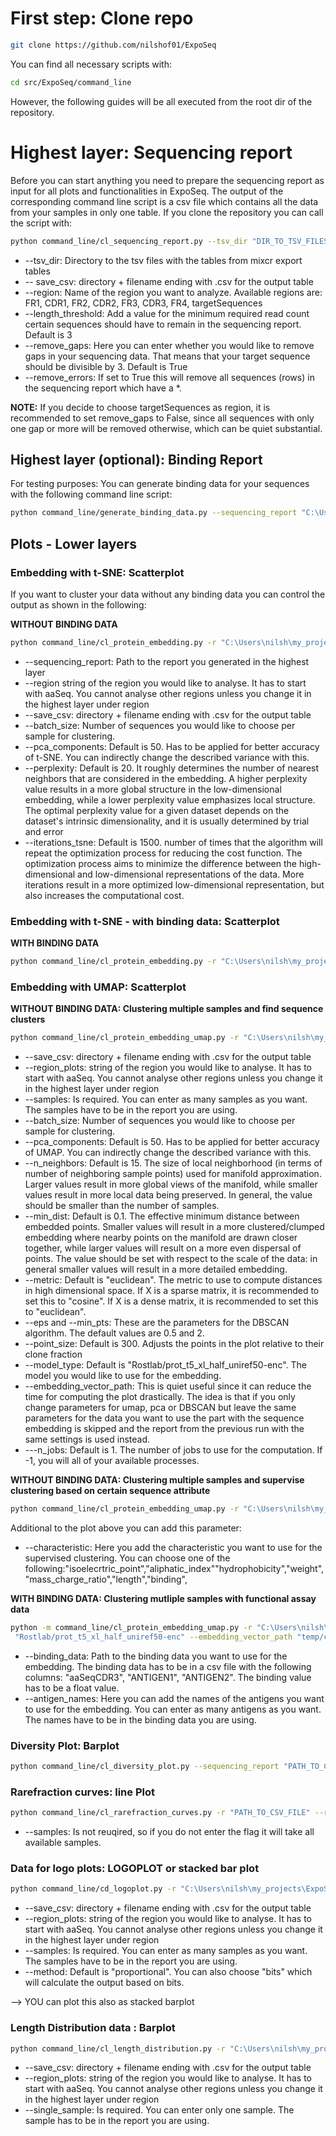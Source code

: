 
# First step: Clone repo

```bash
git clone https://github.com/nilshof01/ExpoSeq
```

You can find all necessary scripts with:

```bash
cd src/ExpoSeq/command_line
```

However, the following guides will be all executed from the root dir of the repository.


# Highest layer: Sequencing report

Before you can start anything you need to prepare the sequencing report as input for all plots and functionalities in ExpoSeq. The output of the corresponding command line script is a csv file which contains all the data from your samples in only one table. If you clone the repository you can call the script with:

```bash
python command_line/cl_sequencing_report.py --tsv_dir "DIR_TO_TSV_FILES" --save_csv "C:\Users\nilsh\my_projects\ExpoSeq\tmp_test\test_report.csv" --region "CDR3"

```

- --tsv_dir: Directory to the tsv files with the tables from mixcr export tables
- -- save_csv: directory + filename ending with .csv for the output table
- --region: Name of the region you want to analyze. Available regions are: FR1, CDR1, FR2, CDR2, FR3, CDR3, FR4, targetSequences
- --length_threshold: Add a value for the minimum required read count certain sequences should have to remain in the sequencing report. Default is 3
- --remove_gaps: Here you can enter whether you would like to remove gaps in your sequencing data. That means that your target sequence should be divisible by 3. Default is True
- --remove_errors: If set to True this will remove all sequences (rows) in the sequencing report which have a *.

**NOTE:** If you decide to choose targetSequences as region, it is recommended to set remove_gaps to False, since all sequences with only one gap or more will be removed otherwise, which can be quiet substantial.

## Highest layer (optional): Binding Report

For testing purposes: You can generate binding data for your sequences with the following command line script:

```bash
python command_line/generate_binding_data.py --sequencing_report "C:\Users\nilsh\my_projects\ExpoSeq\tmp_test\test_report.csv" --save_csv "C:\Users\nilsh\my_projects\ExpoSeq\tmp_test\binding_data_test.csv" --samples "GeneMind_TRABkit_DNA77_300ng_repl1_L01_R1_001" "GeneMind_TRABkit_DNA80_300ng_repl1_L01_R1_001"
```


## Plots - Lower layers

### Embedding with t-SNE: Scatterplot

If you want to cluster your data without any binding data you can control the output as shown in the following:

**WITHOUT BINDING DATA**

```bash
python command_line/cl_protein_embedding.py -r "C:\Users\nilsh\my_projects\ExpoSeq\tmp_test\test_report.csv" --save_csv "C:\Users\nilsh\my_projects\ExpoSeq\tmp_test\embedding_umap_test.csv" --region_plots "aaSeqCDR3" --samples "GeneMind_TRABkit_DNA77_300ng_repl1_L01_R1_001" "GeneMind_TRABkit_DNA80_300ng_repl1_L01_R1_001" --batch_size 100 --pca_components 50 --perplexity 25 --iterations_tsne 252 --model_type "Rostlab/prot_t5_xl_half_uniref50-enc" --embedding_vector_path "temp/current_array.npz" --eps 0.1 --min_pts 2    
```

- --sequencing_report: Path to the report you generated in the highest layer
- --region string of the region you would like to analyse. It has to start with aaSeq. You cannot analyse other regions unless you change it in the highest layer under region
- --save_csv: directory + filename ending with .csv for the output table
- --batch_size: Number of sequences you would like to choose per sample for clustering.
- --pca_components: Default is 50. Has to be applied for better accuracy of t-SNE. You can indirectly change the described variance with this.
- --perplexity: Default is 20. It roughly determines the number of nearest neighbors that are considered in the embedding. A higher perplexity value results in a more global structure in the low-dimensional embedding, while a lower perplexity value emphasizes local structure. The optimal perplexity value for a given dataset depends on the dataset's intrinsic dimensionality, and it is usually determined by trial and error
- --iterations_tsne: Default is 1500. number of times that the algorithm will repeat the optimization process for reducing the cost function. The optimization process aims to minimize the difference between the high-dimensional and low-dimensional representations of the data. More iterations result in a more optimized low-dimensional representation, but also increases the computational cost.

### Embedding with t-SNE - with binding data: Scatterplot

**WITH BINDING DATA**

```bash
python command_line/cl_protein_embedding.py -r "C:\Users\nilsh\my_projects\ExpoSeq\tmp_test\test_report.csv" --save_csv "C:\Users\nilsh\my_projects\ExpoSeq\tmp_test\embedding_umap_test.csv" --region_plots "aaSeqCDR3" --samples "GeneMind_TRABkit_DNA77_300ng_repl1_L01_R1_001" "GeneMind_TRABkit_DNA80_300ng_repl1_L01_R1_001" --batch_size 100 --pca_components 50 --perplexity 25 --iterations_tsne 252 --model_type "Rostlab/prot_t5_xl_half_uniref50-enc" --embedding_vector_path "temp/current_array.npz" --eps 0.1 --min_pts 2 --binding_data "C:\Users\nilsh\my_projects\ExpoSeq\tmp_test\binding_data_test.csv" --antigen_names "Antigen 1"   
```

### Embedding with UMAP: Scatterplot

**WITHOUT BINDING DATA: Clustering multiple samples and find sequence clusters**


```bash
python command_line/cl_protein_embedding_umap.py -r "C:\Users\nilsh\my_projects\ExpoSeq\tmp_test\test_report.csv" --save_csv "C:\Users\nilsh\my_projects\ExpoSeq\tmp_test\embedding_umap_test.csv" --region_plots "aaSeqCDR3" --samples "GeneMind_TRABkit_DNA77_300ng_repl1_L01_R1_001" "GeneMind_TRABkit_DNA80_300ng_repl1_L01_R1_001" --batch_size 100 --pca_components 50 --n_neighbors 25 --min_dist 0.1 --metric "euclidean" --eps 0.5 --min_pts 2 --point_size 300 --model_type "Rostlab/prot_t5_xl_half_uniref50-enc" --embedding_vector_path "temp/current_array.npz" --n_jobs 1
```

- --save_csv: directory + filename ending with .csv for the output table
- --region_plots: string of the region you would like to analyse. It has to start with aaSeq. You cannot analyse other regions unless you change it in the highest layer under region
- --samples: Is required. You can enter as many samples as you want. The samples have to be in the report you are using.
- --batch_size: Number of sequences you would like to choose per sample for clustering.
- --pca_components: Default is 50. Has to be applied for better accuracy of UMAP. You can indirectly change the described variance with this.
- --n_neighbors: Default is 15. The size of local neighborhood (in terms of number of neighboring sample points) used for manifold approximation. Larger values result in more global views of the manifold, while smaller values result in more local data being preserved. In general, the value should be smaller than the number of samples.
- --min_dist: Default is 0.1. The effective minimum distance between embedded points. Smaller values will result in a more clustered/clumped embedding where nearby points on the manifold are drawn closer together, while larger values will result on a more even dispersal of points. The value should be set with respect to the scale of the data: in general smaller values will result in a more detailed embedding.
- --metric: Default is "euclidean". The metric to use to compute distances in high dimensional space. If X is a sparse matrix, it is recommended to set this to "cosine". If X is a dense matrix, it is recommended to set this to "euclidean".
- --eps and --min_pts: These are the parameters for the DBSCAN algorithm. The default values are 0.5 and 2. 
- --point_size: Default is 300. Adjusts the points in the plot relative to their clone fraction
- --model_type: Default is "Rostlab/prot_t5_xl_half_uniref50-enc". The model you would like to use for the embedding. 
- --embedding_vector_path: This is quiet useful since it can reduce the time for computing the plot drastically. The idea is that if you only change parameters for umap, pca or DBSCAN but leave the same parameters for the data you want to use the part with the sequence embedding is skipped and the report from the previous run with the same settings is used instead.
- ---n_jobs: Default is 1. The number of jobs to use for the computation. If -1, you will all of your available processes.

**WITHOUT BINDING DATA: Clustering multiple samples and supervise clustering based on certain sequence attribute**

```bash
python command_line/cl_protein_embedding_umap.py -r "C:\Users\nilsh\my_projects\ExpoSeq\tmp_test\test_report.csv" --save_csv "C:\Users\nilsh\my_projects\ExpoSeq\tmp_test\embedding_umap_test.csv" --region_plots "aaSeqCDR3" --samples "GeneMind_TRABkit_DNA77_300ng_repl1_L01_R1_001" "GeneMind_TRABkit_DNA80_300ng_repl1_L01_R1_001" --batch_size 100 --pca_components 50 --n_neighbors 25 --min_dist 0.1 --metric "euclidean" --eps 0.5 --min_pts 2 --point_size 300 --model_type "Rostlab/prot_t5_xl_half_uniref50-enc" --embedding_vector_path "temp/current_array.npz" --n_jobs 1 --characteristic "length"
```
Additional to the plot above you can add this parameter:

- --characteristic: Here you add the characteristic you want to use for the supervised clustering. You can choose one of the following:"isoelecrtric_point","aliphatic_index""hydrophobicity","weight","mass_charge_ratio","length","binding",

**WITH BINDING DATA: Clustering mutliple samples with functional assay data**

```bash
python -m command_line/cl_protein_embedding_umap.py -r "C:\Users\nilsh\my_projects\ExpoSeq\tmp_test\test_report.csv" --save_csv "C:\Users\nilsh\my_projects\ExpoSeq\tmp_test\embedding_umap_test.csv" --region_plots "aaSeqCDR3" --samples "GeneMind_TRABkit_DNA77_300ng_repl1_L01_R1_001" "GeneMind_TRABkit_DNA80_300ng_repl1_L01_R1_001" --batch_size 100 --pca_components 50 --n_neighbors 25 --min_dist 0.1 --metric "euclidean" --eps 0.5 --min_pts 2 --point_size 300 --model_type
 "Rostlab/prot_t5_xl_half_uniref50-enc" --embedding_vector_path "temp/current_array.npz" --n_jobs 1 --binding_data "C:\Users\nilsh\my_projects\ExpoSeq\tmp_test\binding_data_test.csv" --antigen_names "Antigen 1"
```

- --binding_data: Path to the binding data you want to use for the embedding. The binding data has to be in a csv file with the following columns: "aaSeqCDR3", "ANTIGEN1", "ANTIGEN2". The binding value has to be a float value.
- --antigen_names: Here you can add the names of the antigens you want to use for the embedding. You can enter as many antigens as you want. The names have to be in the binding data you are using.


### Diversity Plot: Barplot

```bash
python command_line/cl_diversity_plot.py --sequencing_report "PATH_TO_CSV_FILE" --region "aaSeqCDR3" --save_csv "OUTPUT_FILENAME"
```


### Rarefraction curves: line Plot

```bash
python command_line/cl_rarefraction_curves.py -r "PATH_TO_CSV_FILE" --region_plots "aaSeqCDR3" --save_csv "OUTPUT_FILENAME" --samples "SAMPLE_NAME1" "SAMPLE_NAME2"
```

- --samples: Is not reuqired, so if you do not enter the flag it will take all available samples.

### Data for logo plots: LOGOPLOT or stacked bar plot

```bash
python command_line/cd_logoplot.py -r "C:\Users\nilsh\my_projects\ExpoSeq\tmp_test\test_report.csv" --save_csv "C:\Users\nilsh\my_projects\ExpoSeq\tmp_test\logoplot_test.csv" --region_plots "aaSeqCDR3" --samples "GeneMind_TRABkit_DNA77_300ng_repl1_L01_R1_001" --method "proportional"
```

- --save_csv: directory + filename ending with .csv for the output table
- --region_plots: string of the region you would like to analyse. It has to start with aaSeq. You cannot analyse other regions unless you change it in the highest layer under region
- --samples: Is required. You can enter as many samples as you want. The samples have to be in the report you are using.
- --method: Default is "proportional". You can also choose "bits" which will calculate the output based on bits.

--> YOU can plot this also as stacked barplot

### Length Distribution data : Barplot

```bash
python command_line/cl_length_distribution.py -r "C:\Users\nilsh\my_projects\ExpoSeq\tmp_test\test_report.csv" --save_csv "C:\Users\nilsh\my_projects\ExpoSeq\tmp_test\length_distribution_test.csv" --region_plots "aaSeqCDR3" --single_sample "GeneMind_TRABkit_DNA77_300ng_repl1_L01_R1_001"
```

- --save_csv: directory + filename ending with .csv for the output table
- --region_plots: string of the region you would like to analyse. It has to start with aaSeq. You cannot analyse other regions unless you change it in the highest layer under region
- --single_sample: Is required. You can enter only one sample. The sample has to be in the report you are using.